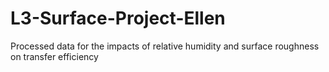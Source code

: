 # L3-Surface-Project-Ellen
Processed data for the impacts of relative humidity and surface roughness on transfer efficiency
